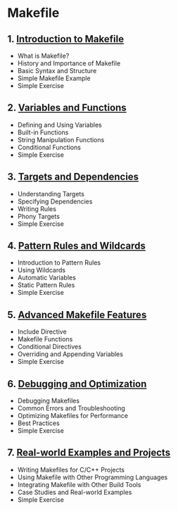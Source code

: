 # Makefile
## 1. [Introduction to Makefile](Makefile/chapter_00001.md)
  - What is Makefile?
  - History and Importance of Makefile
  - Basic Syntax and Structure
  - Simple Makefile Example
  - Simple Exercise
## 2. [Variables and Functions](Makefile/chapter_00002.md)
  - Defining and Using Variables
  - Built-in Functions
  - String Manipulation Functions
  - Conditional Functions
  - Simple Exercise
## 3. [Targets and Dependencies](Makefile/chapter_00003.md)
  - Understanding Targets
  - Specifying Dependencies
  - Writing Rules
  - Phony Targets
  - Simple Exercise
## 4. [Pattern Rules and Wildcards](Makefile/chapter_00004.md)
  - Introduction to Pattern Rules
  - Using Wildcards
  - Automatic Variables
  - Static Pattern Rules
  - Simple Exercise
## 5. [Advanced Makefile Features](Makefile/chapter_00005.md)
  - Include Directive
  - Makefile Functions
  - Conditional Directives
  - Overriding and Appending Variables
  - Simple Exercise
## 6. [Debugging and Optimization](Makefile/chapter_00006.md)
  - Debugging Makefiles
  - Common Errors and Troubleshooting
  - Optimizing Makefiles for Performance
  - Best Practices
  - Simple Exercise
## 7. [Real-world Examples and Projects](Makefile/chapter_00007.md)
  - Writing Makefiles for C/C++ Projects
  - Using Makefile with Other Programming Languages
  - Integrating Makefile with Other Build Tools
  - Case Studies and Real-world Examples
  - Simple Exercise
